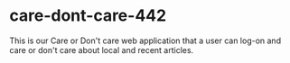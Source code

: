 # care-dont-care-442
This is our Care or Don't care web application that a user can log-on and care or don't care about local and recent articles.
